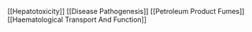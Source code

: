 [[Hepatotoxicity]]
[[Disease Pathogenesis]]
[[Petroleum Product Fumes]]
[[Haematological Transport And Function]]

